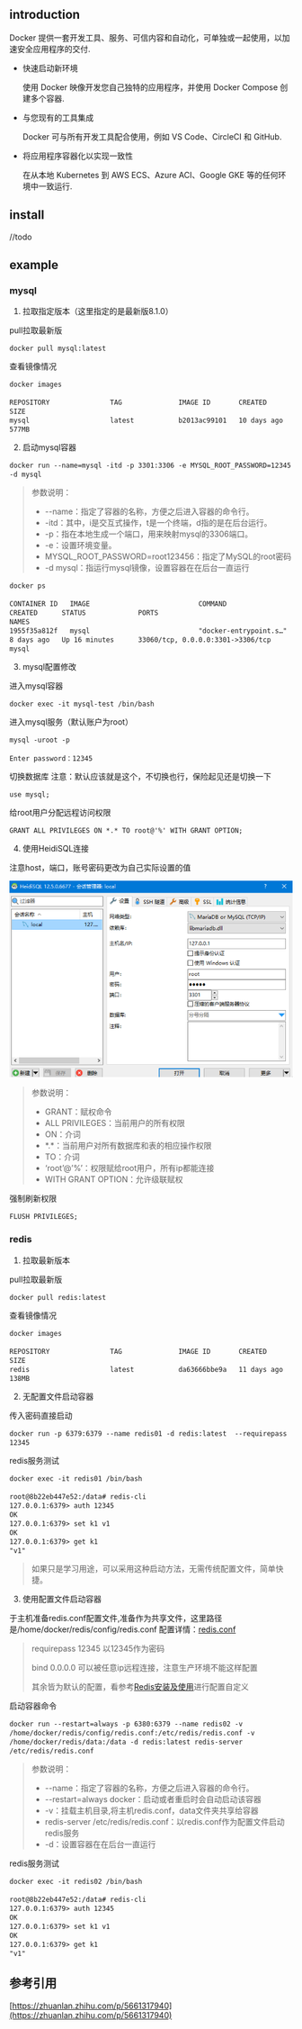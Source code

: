 ## introduction
Docker 提供一套开发工具、服务、可信内容和自动化，可单独或一起使用，以加速安全应用程序的交付.

* 快速启动新环境 

    使用 Docker 映像开发您自己独特的应用程序，并使用 Docker Compose 创建多个容器. 


* 与您现有的工具集成 

    Docker 可与所有开发工具配合使用，例如 VS Code、CircleCI 和 GitHub.


* 将应用程序容器化以实现一致性 

    在从本地 Kubernetes 到 AWS ECS、Azure ACI、Google GKE 等的任何环境中一致运行.

## install

//todo


## example

### mysql

1. 拉取指定版本（这里指定的是最新版8.1.0）

pull拉取最新版
```shell
docker pull mysql:latest
```

查看镜像情况
```shell
docker images

REPOSITORY               TAG              IMAGE ID       CREATED         SIZE
mysql                    latest           b2013ac99101   10 days ago     577MB
```


2. 启动mysql容器

```shell
docker run --name=mysql -itd -p 3301:3306 -e MYSQL_ROOT_PASSWORD=12345 -d mysql
```
> 参数说明：
> * --name：指定了容器的名称，方便之后进入容器的命令行。
> * -itd：其中，i是交互式操作，t是一个终端，d指的是在后台运行。
> * -p：指在本地生成一个端口，用来映射mysql的3306端口。
> * -e：设置环境变量。
> * MYSQL_ROOT_PASSWORD=root123456：指定了MySQL的root密码
> * -d mysql：指运行mysql镜像，设置容器在在后台一直运行

```
docker ps

CONTAINER ID   IMAGE                           COMMAND                   CREATED      STATUS             PORTS                                                      NAMES
1955f35a812f   mysql                           "docker-entrypoint.s…"   8 days ago   Up 16 minutes      33060/tcp, 0.0.0.0:3301->3306/tcp                          mysql
```

3. mysql配置修改

进入mysql容器

```shell
docker exec -it mysql-test /bin/bash
```

进入mysql服务（默认账户为root）
```
mysql -uroot -p

Enter password：12345
```

切换数据库
注意：默认应该就是这个，不切换也行，保险起见还是切换一下
```
use mysql;
```


给root用户分配远程访问权限
```
GRANT ALL PRIVILEGES ON *.* TO root@'%' WITH GRANT OPTION;
```

4. 使用HeidiSQL连接

注意host，端口，账号密码更改为自己实际设置的值

![](./pic/heidisql.png)


> 参数说明：
> * GRANT：赋权命令
> * ALL PRIVILEGES：当前用户的所有权限
> * ON：介词
> *  \*.\*：当前用户对所有数据库和表的相应操作权限
> * TO：介词
> * ‘root’@’%’：权限赋给root用户，所有ip都能连接
> * WITH GRANT OPTION：允许级联赋权


强制刷新权限

```
FLUSH PRIVILEGES;
```

### redis

1. 拉取最新版本

pull拉取最新版

```shell
docker pull redis:latest
```

查看镜像情况

```shell
docker images

REPOSITORY               TAG              IMAGE ID       CREATED         SIZE
redis                    latest           da63666bbe9a   11 days ago     138MB

```


2. 无配置文件启动容器

传入密码直接启动

```shell
docker run -p 6379:6379 --name redis01 -d redis:latest  --requirepass 12345
```
redis服务测试

```
docker exec -it redis01 /bin/bash

root@8b22eb447e52:/data# redis-cli
127.0.0.1:6379> auth 12345
OK
127.0.0.1:6379> set k1 v1
OK
127.0.0.1:6379> get k1
"v1"
```

> 如果只是学习用途，可以采用这种启动方法，无需传统配置文件，简单快捷。



3. 使用配置文件启动容器

于主机准备redis.conf配置文件,准备作为共享文件，这里路径是/home/docker/redis/config/redis.conf
配置详情：[redis.conf](https://github.com/FishBaII/study-note/blob/main/server/docker/file/redis.conf)

>   requirepass 12345 以12345作为密码
> 
>   bind 0.0.0.0 可以被任意ip远程连接，注意生产环境不能这样配置
> 
>   其余皆为默认的配置，看参考[Redis安装及使用](https://github.com/FishBaII/study-note/blob/main/redis/Redis.md)进行配置自定义 

启动容器命令
```shell
docker run --restart=always -p 6380:6379 --name redis02 -v /home/docker/redis/config/redis.conf:/etc/redis/redis.conf -v /home/docker/redis/data:/data -d redis:latest redis-server /etc/redis/redis.conf
```

> 参数说明：
> * --name：指定了容器的名称，方便之后进入容器的命令行。
> * --restart=always docker：启动或者重启时会自动启动该容器
> * -v：挂载主机目录,将主机redis.conf，data文件夹共享给容器
> * redis-server /etc/redis/redis.conf：以redis.conf作为配置文件启动redis服务
> * -d：设置容器在在后台一直运行


redis服务测试

```
docker exec -it redis02 /bin/bash

root@8b22eb447e52:/data# redis-cli
127.0.0.1:6379> auth 12345
OK
127.0.0.1:6379> set k1 v1
OK
127.0.0.1:6379> get k1
"v1"
```



## 参考引用

[https://zhuanlan.zhihu.com/p/5661317940](https://zhuanlan.zhihu.com/p/5661317940)
